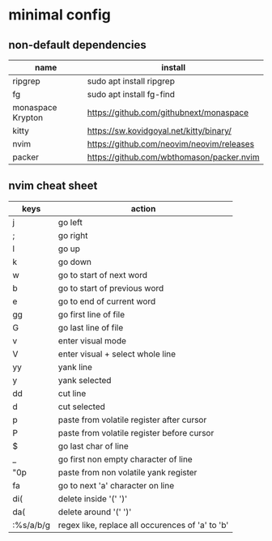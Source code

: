 # minimal config

## non-default dependencies

| name | install |
| ---- | ------- |
| ripgrep | sudo apt install ripgrep |
| fg | sudo apt install fg-find |
| monaspace Krypton | https://github.com/githubnext/monaspace |
| kitty | https://sw.kovidgoyal.net/kitty/binary/ |
| nvim | https://github.com/neovim/neovim/releases |
| packer | https://github.com/wbthomason/packer.nvim |

## nvim cheat sheet

| keys | action |
| ----- | ------- |
| j | go left |
| ; | go right |
| l | go up |
| k | go down |
| w | go to start of next word |
| b | go to start of previous word |
| e | go to end of current word |
| gg | go first line of file |
| G | go last line of file |
| v | enter visual mode |
| V | enter visual + select whole line |
| yy | yank line |
| y | yank selected |
| dd | cut line |
| d | cut selected |
| p | paste from volatile register after cursor |
| P | paste from volatile register before cursor |
| $ | go last char of line |
| _ | go first non empty character of line |
| "0p | paste from non volatile yank register |
| fa | go to next 'a' character on line |
| di( | delete inside '(' ')' |
| da( | delete around '(' ')' |
| :%s/a/b/g | regex like, replace all occurences of 'a' to 'b' |

